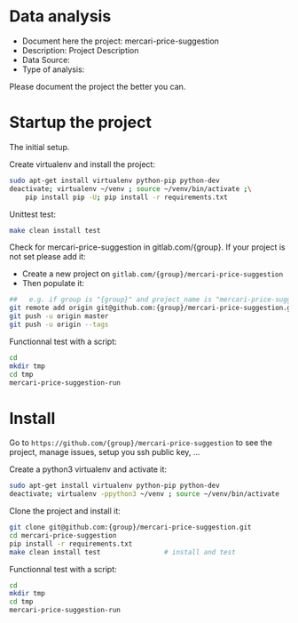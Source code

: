# Data analysis
- Document here the project: mercari-price-suggestion
- Description: Project Description
- Data Source:
- Type of analysis:

Please document the project the better you can.

# Startup the project

The initial setup.

Create virtualenv and install the project:
```bash
sudo apt-get install virtualenv python-pip python-dev
deactivate; virtualenv ~/venv ; source ~/venv/bin/activate ;\
    pip install pip -U; pip install -r requirements.txt
```

Unittest test:
```bash
make clean install test
```

Check for mercari-price-suggestion in gitlab.com/{group}.
If your project is not set please add it:

- Create a new project on `gitlab.com/{group}/mercari-price-suggestion`
- Then populate it:

```bash
##   e.g. if group is "{group}" and project_name is "mercari-price-suggestion"
git remote add origin git@github.com:{group}/mercari-price-suggestion.git
git push -u origin master
git push -u origin --tags
```

Functionnal test with a script:

```bash
cd
mkdir tmp
cd tmp
mercari-price-suggestion-run
```

# Install

Go to `https://github.com/{group}/mercari-price-suggestion` to see the project, manage issues,
setup you ssh public key, ...

Create a python3 virtualenv and activate it:

```bash
sudo apt-get install virtualenv python-pip python-dev
deactivate; virtualenv -ppython3 ~/venv ; source ~/venv/bin/activate
```

Clone the project and install it:

```bash
git clone git@github.com:{group}/mercari-price-suggestion.git
cd mercari-price-suggestion
pip install -r requirements.txt
make clean install test                # install and test
```
Functionnal test with a script:

```bash
cd
mkdir tmp
cd tmp
mercari-price-suggestion-run
```
